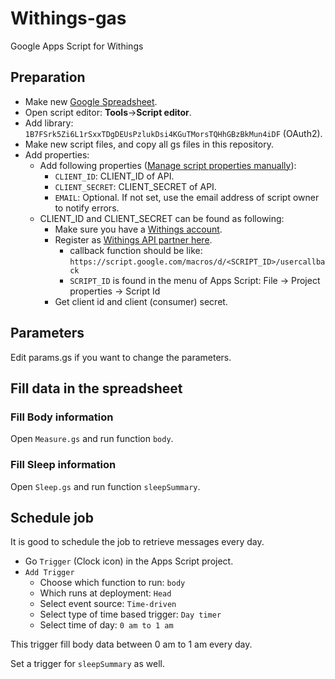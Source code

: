# Withings-gas
Google Apps Script for Withings

## Preparation

* Make new [Google Spreadsheet](https://sheet.new).
* Open script editor: **Tools**->**Script editor**.
* Add library: `1B7FSrk5Zi6L1rSxxTDgDEUsPzlukDsi4KGuTMorsTQHhGBzBkMun4iDF` (OAuth2).
* Make new script files, and copy all gs files in this repository.
* Add properties:
    * Add following properties ([Manage script properties manually](https://developers.google.com/apps-script/guides/properties#manage_script_properties_manually)):
        * `CLIENT_ID`: CLIENT_ID of API.
        * `CLIENT_SECRET`: CLIENT_SECRET of API.
        * `EMAIL`: Optional. If not set, use the email address of script owner to notify errors.
    * CLIENT_ID and CLIENT_SECRET can be found as following:
        * Make sure you have a [Withings account](https://account.withings.com/connectionuser/account_create).
        * Register as [Withings API partner here](https://account.withings.com/partner/add_oauth2).
            * callback function should be like: `https://script.google.com/macros/d/<SCRIPT_ID>/usercallback`
            * `SCRIPT_ID` is found in the menu of Apps Script: File -> Project properties -> Script Id
        * Get client id and client (consumer) secret.

## Parameters

Edit params.gs if you want to change the parameters.

## Fill data in the spreadsheet

### Fill Body information
Open `Measure.gs` and run function `body`.

### Fill Sleep information
Open `Sleep.gs` and run function `sleepSummary`.


## Schedule job

It is good to schedule the job to retrieve messages every day.

* Go `Trigger` (Clock icon) in the Apps Script project.
* `Add Trigger`
    * Choose which function to run: `body`
    * Which runs at deployment: `Head`
    * Select event source: `Time-driven`
    * Select type of time based trigger: `Day timer`
    * Select time of day: `0 am to 1 am`

This trigger fill body data between 0 am to 1 am every day.

Set a trigger for `sleepSummary` as well.
